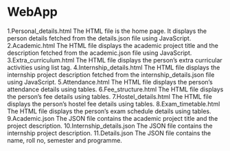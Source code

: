 # WebApp
1.Personal_details.html
The HTML file is the home page. It displays the person details fetched from the details.json file using JavaScript.
2.Academic.html
The HTML file displays the academic project title and the description fetched from the academic.json file using JavaScript.
3.Extra_curriculum.html 
The HTML file displays the person’s extra curricular activities using list tag.
4.Internship_details.html 
The HTML file displays the internship project description fetched from the internship_details.json file using JavaScript.
5.Attendance.html 
The HTML file displays the person’s attendance details using tables.
6.Fee_structure.html 
The HTML file displays the person’s fee details using tables.
7.Hostel_details.html 
The HTML file displays the person’s hostel fee details using tables.
8.Exam_timetable.html 
The HTML file displays the person’s exam schedule details using tables.
9.Academic.json 
The  JSON file contains the academic project title and the project description.
10.Internship_details.json 
The JSON file contains the internship project description.
11.Details.json 
The JSON file contains the name, roll no, semester and programme.
